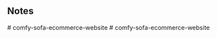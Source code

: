 ## Notes
#   c o m f y - s o f a - e c o m m e r c e - w e b s i t e  
 #   c o m f y - s o f a - e c o m m e r c e - w e b s i t e  
 